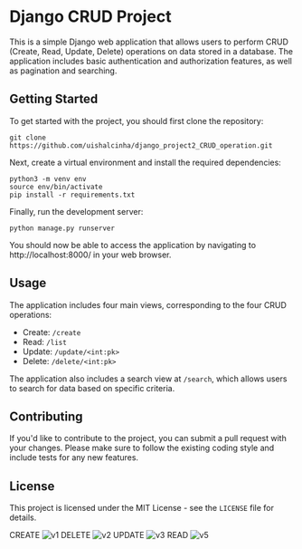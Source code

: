 # Django CRUD Project

This is a simple Django web application that allows users to perform CRUD (Create, Read, Update, Delete) operations on data stored in a database. The application includes basic authentication and authorization features, as well as pagination and searching.

## Getting Started

To get started with the project, you should first clone the repository:

```
git clone https://github.com/uishalcinha/django_project2_CRUD_operation.git
```

Next, create a virtual environment and install the required dependencies:

```
python3 -m venv env
source env/bin/activate
pip install -r requirements.txt
```

Finally, run the development server:

```
python manage.py runserver
```

You should now be able to access the application by navigating to http://localhost:8000/ in your web browser.

## Usage

The application includes four main views, corresponding to the four CRUD operations:

- Create: `/create`
- Read: `/list`
- Update: `/update/<int:pk>`
- Delete: `/delete/<int:pk>`

The application also includes a search view at `/search`, which allows users to search for data based on specific criteria.

## Contributing

If you'd like to contribute to the project, you can submit a pull request with your changes. Please make sure to follow the existing coding style and include tests for any new features.

## License

This project is licensed under the MIT License - see the `LICENSE` file for details.


CREATE
![v1](https://user-images.githubusercontent.com/84958938/235328429-2a247f65-98c2-4f66-b8d4-fed55ffc773e.png)
DELETE
![v2](https://user-images.githubusercontent.com/84958938/235328431-ebfd6626-b7d5-4781-8737-6600fb0cf34c.png)
UPDATE
![v3](https://user-images.githubusercontent.com/84958938/235328432-0b961095-9514-44af-b1bf-026181048c14.png)
READ
![v5](https://user-images.githubusercontent.com/84958938/235328433-f78561fe-e8d5-45b4-9cb0-b5e1606a13ff.png)
